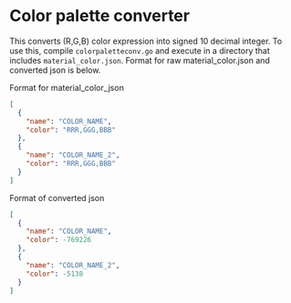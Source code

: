 # Color palette converter

This converts (R,G,B) color expression into signed 10 decimal integer.
To use this, compile `colorpaletteconv.go` and execute in a directory that includes
`material_color.json`. Format for raw material_color.json and converted json is below.

Format for material_color_json

```json
[
  {
    "name": "COLOR_NAME",
    "color": "RRR,GGG,BBB"
  },
  {
    "name": "COLOR_NAME_2",
    "color": "RRR,GGG,BBB"
  }
]

```

Format of converted json

```json
[
  {
    "name": "COLOR_NAME",
    "color": -769226
  },
  {
    "name": "COLOR_NAME_2",
    "color": -5138
  }
]
```
